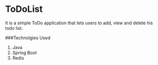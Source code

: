 # ToDoList

It is a simple ToDo application that lets users to add, view and delete his todo list.
 
###Technolgies Used
1. Java
2. Spring Boot
3. Redis